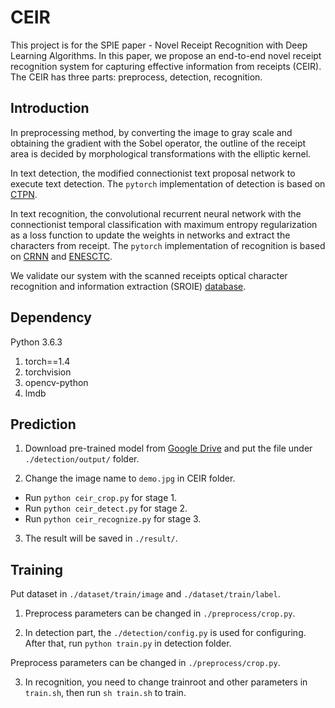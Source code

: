 # CEIR
This project is for the SPIE paper - Novel Receipt Recognition with Deep Learning Algorithms.
In this paper, we propose an end-to-end novel receipt recognition system for capturing effective information from receipts (CEIR).
The CEIR has three parts: preprocess, detection, recognition.

## Introduction

In preprocessing method, by converting the image to gray scale and obtaining the gradient with the Sobel operator, the outline of the receipt area is decided by morphological transformations with the elliptic kernel. 

In text detection, the modified connectionist text proposal network to execute text detection. 
The `pytorch` implementation of detection is based on [CTPN](https://github.com/WenmuZhou/ctpn.pytorch).

In text recognition, the convolutional recurrent neural network with the connectionist temporal classification with maximum entropy regularization as a loss function to update the weights in networks and extract the characters from receipt. 
The `pytorch` implementation of recognition is based on [CRNN](https://github.com/meijieru/crnn.pytorch) and [ENESCTC](https://github.com/liuhu-bigeye/enctc.crnn).

We validate our system with the scanned receipts optical character recognition and information extraction (SROIE) [database](https://drive.google.com/drive/folders/1ShItNWXyiY1tFDM5W02bceHuJjyeeJl2).

## Dependency
Python 3.6.3
1. torch==1.4
2. torchvision
3. opencv-python
4. lmdb

## Prediction

1. Download pre-trained model from [Google Drive](https://drive.google.com/file/d/1hQzbaJgqnu5jNuv80MpXx2eEVOe3vK5O/view?usp=sharing) and put the file under `./detection/output/` folder. 

2. Change the image name to `demo.jpg` in CEIR folder.
* Run `python ceir_crop.py` for stage 1.
* Run `python ceir_detect.py` for stage 2.
* Run `python ceir_recognize.py` for stage 3.

3. The result will be saved in `./result/`.


## Training

Put dataset in `./dataset/train/image` and `./dataset/train/label`.

1. Preprocess parameters can be changed in `./preprocess/crop.py`.

2. In detection part, the `./detection/config.py` is used for configuring. After that, run `python train.py` in detection folder.

Preprocess parameters can be changed in `./preprocess/crop.py`.

3. In recognition, you need to change trainroot and other parameters in `train.sh`, then run `sh train.sh` to train.
